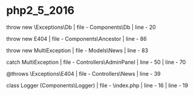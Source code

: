 # php2_5_2016

throw new \Exceptions\Db |
file - Components\Db |
line - 20

throw new E404 |
file - Components\Ancestor |
line - 86

throw new MultiException |
file - Models\News |
line - 83

catch MultiException |
file - Controllers\AdminPanel |
line - 50 |
line - 70

@throws \Exceptions\E404 |
file - Controllers\News |
line - 39

class Logger (Components\Logger) |
file - \index.php |
line - 16 |
line - 19